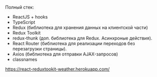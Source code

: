 Полный стек:

- ReactJS + hooks
- TypeScript
- Redux (библиотека для хранения данных на клиентской части)
- Redux Toolkit
- redux-thunk (доп. библиотека для Redux. Асинхроные действия).
- React Router (библиотека для реализации переходов без перезагрузки страницы).
- Axios (библиотека для отправки AJAX-запросов)
- classnames

https://react-reduxtookit-weather.herokuapp.com/
